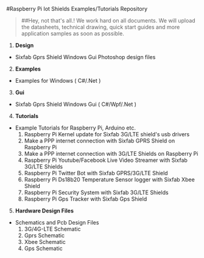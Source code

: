 #Raspberry Pi Iot Shields Examples/Tutorials Repository

> ##Hey, not that's all.! We work hard on all documents. We will upload the datasheets,  technical drawing, quick start guides and more application samples as soon as possible.

1. **Design**
  - Sixfab Gprs Shield Windows Gui Photoshop design files

2. **Examples**
  - Examples for Windows ( C#/.Net )
  
3. **Gui**
  - Sixfab Gprs Shield Windows Gui ( C#/Wpf/.Net )
  
4. **Tutorials**
  - Example Tutorials for Raspberry Pi, Arduino etc.
    1. Raspberry Pi Kernel update for Sixfab 3G/LTE shield's usb drivers
    2. Make a PPP internet connection with Sixfab GPRS Shield on Raspberry Pi
    3. Make a PPP internet connection with 3G/LTE Shields on Raspberry Pi
    4. Raspberry Pi Youtube/Facebook Live Video Streamer with Sixfab 3G/LTE Shields
    5. Raspberry Pi Twitter Bot with Sixfab GPRS/3G/LTE Shield
    6. Raspberry Pi Ds18b20 Temperature Sensor logger with Sixfab Xbee Shield
    7. Raspberry Pi Security System with Sixfab 3G/LTE Shields
    8. Raspberry Pi Gps Tracker with Sixfab Gps Shield
    
5. **Hardware Design Files**
  - Schematics and Pcb Design Files
    1. 3G/4G-LTE Schematic
    2. Gprs Schematic 
    3. Xbee Schematic
    4. Gps Schematic 
